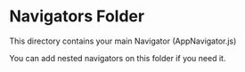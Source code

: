 # Navigators Folder

This directory contains your main Navigator (AppNavigator.js)

You can add nested navigators on this folder if you need it.
